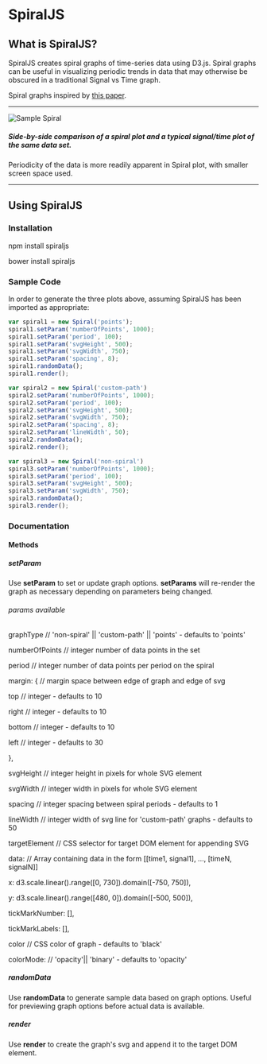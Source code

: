 # SpiralJS

## What is SpiralJS?
SpiralJS creates spiral graphs of time-series data using D3.js. Spiral graphs can be useful in visualizing periodic trends in data that may otherwise be obscured in a traditional Signal vs Time graph.

Spiral graphs inspired by [this paper](http://ieg.ifs.tuwien.ac.at/~aigner/teaching/ws06/infovis_ue/papers/spiralgraph_weber01visualizing.pdf).

***

![Sample Spiral](https://s3-us-west-2.amazonaws.com/github-imgs/spiraljs/Untitled-1.jpg)
##### Side-by-side comparison of a spiral plot and a typical signal/time plot of the same data set.
Periodicity of the data is more readily apparent in Spiral plot, with smaller screen space used.

***

## Using SpiralJS

### Installation
npm install spiraljs

bower install spiraljs

### Sample Code
In order to generate the three plots above, assuming SpiralJS has been imported as appropriate:
```javascript
var spiral1 = new Spiral('points');
spiral1.setParam('numberOfPoints', 1000);
spiral1.setParam('period', 100);
spiral1.setParam('svgHeight', 500);
spiral1.setParam('svgWidth', 750);
spiral1.setParam('spacing', 8);
spiral1.randomData();
spiral1.render();

var spiral2 = new Spiral('custom-path')
spiral2.setParam('numberOfPoints', 1000);
spiral2.setParam('period', 100);
spiral2.setParam('svgHeight', 500);
spiral2.setParam('svgWidth', 750);
spiral2.setParam('spacing', 8);
spiral2.setParam('lineWidth', 50);
spiral2.randomData();
spiral2.render();

var spiral3 = new Spiral('non-spiral')
spiral3.setParam('numberOfPoints', 1000);
spiral3.setParam('period', 100);
spiral3.setParam('svgHeight', 500);
spiral3.setParam('svgWidth', 750);
spiral3.randomData();
spiral3.render();
```

### Documentation
#### Methods
##### setParam
Use **setParam** to set or update graph options. **setParams** will re-render the graph as necessary depending on parameters being changed.

###### params available

graphType // 'non-spiral' || 'custom-path' || 'points' - defaults to 'points'

numberOfPoints // integer number of data points in the set 

period // integer number of data points per period on the spiral

margin: { // margin space between edge of graph and edge of svg

  top // integer - defaults to 10
  
  right  // integer - defaults to 10
  
  bottom  // integer - defaults to 10
  
  left  // integer - defaults to 30
  
},

svgHeight // integer height in pixels for whole SVG element

svgWidth // integer width in pixels for whole SVG element

spacing // integer spacing between spiral periods - defaults to 1

lineWidth // integer width of svg line for 'custom-path' graphs - defaults to 50

targetElement // CSS selector for target DOM element for appending SVG 

data: // Array containing data in the form [[time1, signal1], ..., [timeN, signalN]]

x: d3.scale.linear().range([0, 730]).domain([-750, 750]),

y: d3.scale.linear().range([480, 0]).domain([-500, 500]),

tickMarkNumber: [],

tickMarkLabels: [],

color // CSS color of graph - defaults to 'black'

colorMode: // 'opacity'|| 'binary' - defaults to 'opacity'


##### randomData
Use **randomData** to generate sample data based on graph options. Useful for previewing graph options before actual data is available.

##### render
Use **render** to create the graph's svg and append it to the target DOM element.


